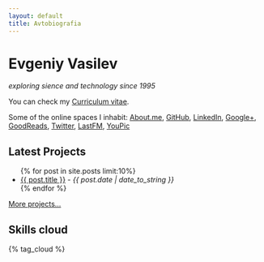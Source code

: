 ```yaml
---
layout: default
title: Avtobiografia
---
```


<div id="card">
  <h1>Evgeniy Vasilev</h1>
  <em>exploring sience and technology since 1995</em>
</div>

You can check my [Curriculum vitae](/cv.html).

Some of the online spaces I inhabit:
 [About.me](http://about.me/aquilax),
 [GitHub](https://github.com/aquilax),
 [LinkedIn](http://linkedin.com/in/aquilax),
 [Google+](https://plus.google.com/+EvgeniyVasilev),
 [GoodReads](http://www.goodreads.com/user/show/2821810-evgeniy-vasilev),
 [Twitter](http://twitter.com/aquilax),
 [LastFM](http://www.last.fm/user/aquilax),
 [YouPic](https://youpic.com/photographer/aquilax)

<div id="projects">
  <h2>Latest Projects</h2>
  <ul>
    {% for post in site.posts limit:10%}
      <li><a href="{{ post.url }}">{{ post.title }}</a> - <em>{{ post.date | date_to_string }}</em></li>
    {% endfor %}
  </ul>
  <p class="ar"><a href="/projects.html">More projects…</a></p>
</div>

<div class='cloud'>
  <h2>Skills cloud</h2>
	{% tag_cloud %}
</div>
